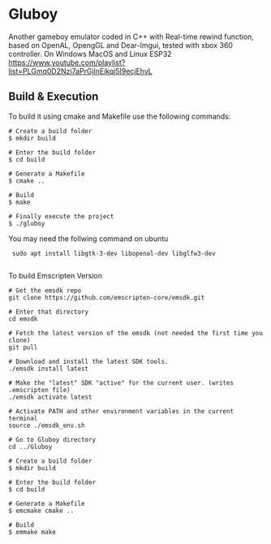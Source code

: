 # Gluboy
Another gameboy emulator coded in C++ with Real-time rewind function, based on OpenAL, OpengGL and Dear-Imgui, tested with xbox 360 controller. On Windows MacOS and Linux ESP32
https://www.youtube.com/playlist?list=PLGmq0D2Nzi7aPrGjlnEikqj5I9ecjEhvL

## Build & Execution

To build it using cmake and Makefile use the following commands:

```shell
# Create a build folder
$ mkdir build

# Enter the build folder
$ cd build

# Generate a Makefile
$ cmake ..

# Build
$ make

# Finally execute the project
$ ./gluboy
``` 
You may need the follwing command on ubuntu
```shell
 sudo apt install libgtk-3-dev libopenal-dev libglfw3-dev
 
``` 
To build Emscripten Version
```shell
# Get the emsdk repo
git clone https://github.com/emscripten-core/emsdk.git

# Enter that directory
cd emsdk

# Fetch the latest version of the emsdk (not needed the first time you clone)
git pull

# Download and install the latest SDK tools.
./emsdk install latest

# Make the "latest" SDK "active" for the current user. (writes .emscripten file)
./emsdk activate latest

# Activate PATH and other environment variables in the current terminal
source ./emsdk_env.sh

# Go to Gluboy directory
cd ../Gluboy

# Create a build folder
$ mkdir build

# Enter the build folder
$ cd build

# Generate a Makefile
$ emcmake cmake .. 

# Build
$ emmake make 
``` 
